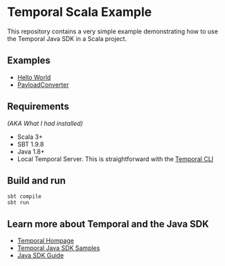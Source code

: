 # Temporal Scala Example

This repository contains a very simple example demonstrating how to use the Temporal Java SDK in a Scala project.

## Examples

- [Hello World](/HelloWorld)
- [PayloadConverter](/PayloadConverter)

## Requirements

*(AKA What I had installed)*

* Scala 3+
* SBT 1.9.8
* Java 1.8+
* Local Temporal Server. This is straightforward with the [Temporal CLI](https://github.com/temporalio/cli)

## Build and run

```
sbt compile
sbt run
```

## Learn more about Temporal and the Java SDK

* [Temporal Hompage](https://temporal.io/)
* [Temporal Java SDK Samples](https://github.com/temporalio/samples-java)
* [Java SDK Guide](https://docs.temporal.io/dev-guide/java)
